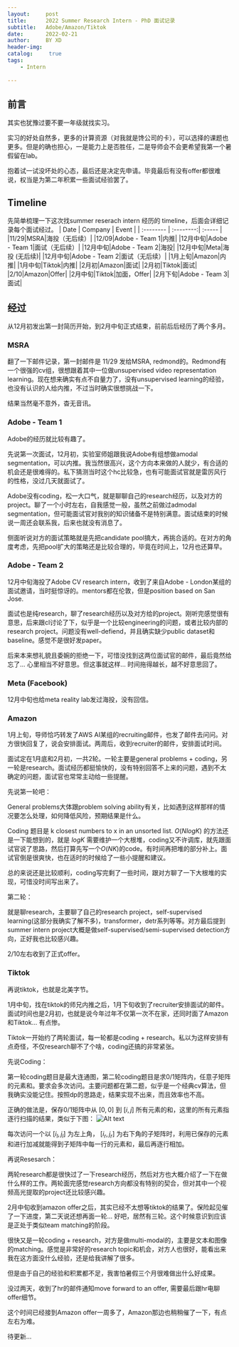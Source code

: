 ```yaml
---
layout:     post
title:      2022 Summer Research Intern - PhD 面试记录
subtitle:   Adobe/Amazon/Tiktok
date:       2022-02-21
author:     BY XD
header-img: 
catalog: 	 true
tags:
    - Intern
    
---
```



## 前言
其实也犹豫过要不要一年级就找实习。

实习的好处自然多，更多的计算资源（对我就是馋公司的卡），可以选择的课题也更多。但是的确也担心，一是能力上是否胜任，二是导师会不会更希望我第一个暑假留在lab。

抱着试一试没坏处的心态，最后还是决定先申请。毕竟最后有没有offer都很难说，权当是为第二年积累一些面试经验罢了。

## Timeline
先简单梳理一下这次找summer reserach intern 经历的 timeline，后面会详细记录每个面试经过。
| Date    |  Company |  Event  |
| :-------- | :--------:| :----- |
|11/29|MSRA|海投（无后续）|
|12/09|Adobe - Team 1|内推|
|12月中旬|Adobe - Team 1|面试（无后续）|
|12月中旬|Adobe - Team 2|海投|
|12月中旬|Meta|海投 (无后续)|
|12月中旬|Adobe - Team 2|面试（无后续）|
|1月上旬|Amazon|内推|
|1月中旬|Tiktok|内推|
|2月初|Amazon|面试|
|2月初|Tiktok|面试|
|2/10|Amazon|Offer|
|2月中旬|Tiktok|加面，Offer|
|2月下旬|Adobe - Team 3|面试|

## 经过
从12月初发出第一封简历开始，到2月中旬正式结束，前前后后经历了两个多月。

### MSRA

翻了一下邮件记录，第一封邮件是 11/29 发给MSRA, redmond的。Redmond有一个很强的cv组，很想跟着其中一位做unsupervised video representation learning。现在想来确实有点不自量力了，没有unsupervised learning的经验，也没有认识的人给内推，不过当时确实很想挑战一下。

结果当然毫不意外，杳无音讯。

### Adobe - Team 1
Adobe的经历就比较有趣了。

先说第一次面试，12月初，实验室师姐跟我说Adobe有组想做amodal segmentation，可以内推。我当然很高兴，这个方向本来做的人就少，有合适的机会还是很难得的。私下猜测当时这个hc比较急，也有可能面试官就是雷厉风行的性格，没过几天就面试了。

Adobe没有coding，松一大口气，就是聊聊自己的research经历，以及对方的project。聊了一个小时左右，自我感觉一般，虽然之前做过admodal segmentation，但可能面试官对我别的知识储备不是特别满意。面试结束的时候说一周还会联系我，后来也就没有消息了。

侧面听说对方的面试策略就是先把candidate pool搞大，再挑合适的。在对方的角度考虑，先把pool扩大的策略还是比较合理的，毕竟在时间上，12月也还算早。

### Adobe - Team 2
12月中旬海投了Adobe CV research intern，收到了来自Adobe - London某组的面试邀请，当时挺惊讶的。mentors都在伦敦，但是position based on San Jose. 

面试也是纯research，聊了research经历以及对方给的project。刚听完感觉很有意思，后来跟cl讨论了下，似乎是一个比较engineering的问题，或者比较内部的research project。问题没有well-defiend，并且确实缺少public dataset和baseline。感觉不是很好发paper。

后来本来想礼貌且委婉的拒绝一下，可惜没找到这两位面试官的邮件，最后竟然给忘了... 心里相当不好意思。但这事就这样... 时间拖得越长，越不好意思回了。

### Meta (Facebook)
12月中旬也给meta reality lab发过海投，没有回信。

### Amazon
1月上旬，导师恰巧转发了AWS AI某组的recruiting邮件，也发了邮件去问问。对方很快回复了，说会安排面试。两周后，收到recruiter的邮件，安排面试时间。

面试定在1月底和2月初，一共2轮。一轮主要是general problems + coding，另一轮是research。面试经历都挺愉快的，没有特别回答不上来的问题，遇到不太确定的问题，面试官也常常主动给一些提醒。

先说第一轮吧：

General problems大体跟problem solving ability有关，比如遇到这样那样的情况要怎么处理，如何降低风险，预期结果是什么。

Coding 题目是 k closest numbers to x in an unsorted list. $O(NlogK)$ 的方法还是一下能想到的，就是 $logK$ 需要维护一个大根堆，coding又不许调库，就先跟面试官说了思路，然后打算先写一个$O(NK)$的code。有时间再把堆的部分补上。面试官倒是很爽快，也在适时的时候给了一些小提醒和建议。

总的来说还是比较顺利，coding写完剩了一些时间，跟对方聊了一下大根堆的实现，可惜没时间写出来了。

第二轮：

就是聊research，主要聊了自己的research project，self-supervised learning(这部分我确实了解不多)，transformer，detr系列等等。对方最后提到summer intern project大概是做self-supervised/semi-supervised detection方向，正好我也比较感兴趣。

2/10左右收到了正式offer。

### Tiktok
再说tiktok，也就是北美字节。

1月中旬，找在tiktok的师兄内推之后，1月下旬收到了recruiter安排面试的邮件。面试时间也是2月初，也就是说今年过年不仅第一次不在家，还同时面了Amazon和Tiktok... 有点惨。

Tiktok一开始约了两轮面试，每一轮都是coding + research。私以为这样安排有点奇怪，不仅research聊不了个啥，coding还搞的非常紧张。

先说Coding：

第一轮coding题目是最大连通图，第二轮coding题目是求0/1矩阵内，任意子矩阵的元素和。要求会多次访问。主要问题都在第二题，似乎是一个经典cv算法，但我确实没能记住。按照dp的思路走，结果实现不出来，而且效率也不高。

正确的做法是，保存0/1矩阵中从 $[0, 0]$ 到 $[i, j]$ 所有元素的和，这里的所有元素指逐行扫描的结果，类似于下图：
![Alt text](./1645470099894.jpeg)


每次访问一个以 $[i_{l}, j_{l}]$ 为左上角， $[i_{r}, j_{r}]$ 为右下角的子矩阵时，利用已保存的元素和进行加减就能得到子矩阵中每一行的元素和，最后再逐行相加。

再说Resesarch：

两轮research都是很快过了一下research经历，然后对方也大概介绍了一下在做什么样的工作。两轮面完感觉research方向都没有特别的契合，但对其中一个视频高光提取的project还比较感兴趣。

2月中旬收到amazon offer之后，其实已经不太想等tiktok的结果了。保险起见催了一下进度，第二天说还想再面一轮... 好吧，居然有三轮。这个时候意识到应该是正处于类似team matching的阶段。

很快又是一轮coding + research，对方是做multi-modal的，主要是文本和图像的matching。感觉是非常好的research topic和机会，对方人也很好，能看出来我在这方面没什么经验，还是给我讲解了很多。

但是由于自己的经验和积累都不足，我害怕暑假三个月很难做出什么好成果。

没过两天，收到了hr的邮件通知move forward to an offer, 需要最后跟hr电聊offer细节。

这个时间已经接到Amazon offer一周多了，Amazon那边也稍稍催了一下，有点左右为难。

待更新...
